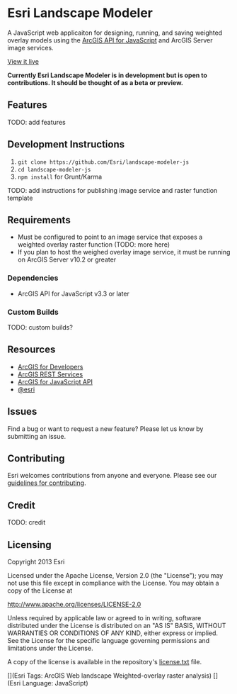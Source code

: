 # Esri Landscape Modeler

A JavaScript web applicaiton for designing, running, and saving weighted overlay models using the [ArcGIS API for JavaScript](https://developers.arcgis.com/en/javascript/) and ArcGIS Server image services.

[View it live](http://landscapemodelerdev.arcgis.com/app/)

<!-- TODO: add app screenshot -->
<!--![App](https://raw.github.com/Esri/dojo-bootstrap-ui-for-maps-js/master/dojo-bootstrap-ui-for-maps-js.png)-->

**Currently Esri Landscape Modeler is in development but is open to contributions. It should be thought of as a beta or preview.**

## Features

TODO: add features

## Development Instructions

1. `git clone https://github.com/Esri/landscape-modeler-js`
2. `cd landscape-modeler-js`
3. `npm install` for Grunt/Karma

TODO: add instructions for publishing image service and raster function template

## Requirements

* Must be configured to point to an image service that exposes a weighted overlay raster function (TODO: more here)
* If you plan to host the weighed overlay image service, it must be running on ArcGIS Server v10.2 or greater

### Dependencies

* ArcGIS API for JavaScript v3.3 or later

### Custom Builds

TODO: custom builds?

## Resources

* [ArcGIS for Developers](http://developers.arcgis.com)
* [ArcGIS REST Services](http://resources.arcgis.com/en/help/arcgis-rest-api/)
* [ArcGIS for JavaScript API](https://developers.arcgis.com/en/javascript/)
* [@esri](http://twitter.com/esri)

## Issues

Find a bug or want to request a new feature?  Please let us know by submitting an issue.

## Contributing

Esri welcomes contributions from anyone and everyone. Please see our [guidelines for contributing](https://github.com/esri/contributing).

## Credit

TODO: credit

## Licensing
Copyright 2013 Esri

Licensed under the Apache License, Version 2.0 (the "License");
you may not use this file except in compliance with the License.
You may obtain a copy of the License at

   http://www.apache.org/licenses/LICENSE-2.0

Unless required by applicable law or agreed to in writing, software
distributed under the License is distributed on an "AS IS" BASIS,
WITHOUT WARRANTIES OR CONDITIONS OF ANY KIND, either express or implied.
See the License for the specific language governing permissions and
limitations under the License.

A copy of the license is available in the repository's [license.txt]( https://raw.github.com/Esri/esri-leaflet/master/license.txt) file.

[](Esri Tags: ArcGIS Web landscape Weighted-overlay raster analysis)
[](Esri Language: JavaScript)
